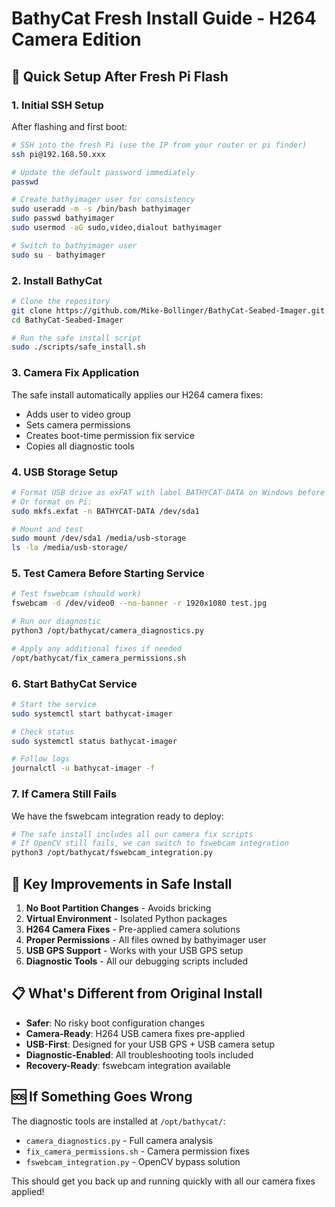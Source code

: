 # BathyCat Fresh Install Guide - H264 Camera Edition

## 🚀 Quick Setup After Fresh Pi Flash

### 1. Initial SSH Setup
After flashing and first boot:
```bash
# SSH into the fresh Pi (use the IP from your router or pi finder)
ssh pi@192.168.50.xxx

# Update the default password immediately
passwd

# Create bathyimager user for consistency
sudo useradd -m -s /bin/bash bathyimager
sudo passwd bathyimager
sudo usermod -aG sudo,video,dialout bathyimager

# Switch to bathyimager user
sudo su - bathyimager
```

### 2. Install BathyCat
```bash
# Clone the repository
git clone https://github.com/Mike-Bollinger/BathyCat-Seabed-Imager.git
cd BathyCat-Seabed-Imager

# Run the safe install script
sudo ./scripts/safe_install.sh
```

### 3. Camera Fix Application
The safe install automatically applies our H264 camera fixes:
- Adds user to video group
- Sets camera permissions
- Creates boot-time permission fix service
- Copies all diagnostic tools

### 4. USB Storage Setup
```bash
# Format USB drive as exFAT with label BATHYCAT-DATA on Windows before connecting
# Or format on Pi:
sudo mkfs.exfat -n BATHYCAT-DATA /dev/sda1

# Mount and test
sudo mount /dev/sda1 /media/usb-storage
ls -la /media/usb-storage/
```

### 5. Test Camera Before Starting Service
```bash
# Test fswebcam (should work)
fswebcam -d /dev/video0 --no-banner -r 1920x1080 test.jpg

# Run our diagnostic
python3 /opt/bathycat/camera_diagnostics.py

# Apply any additional fixes if needed
/opt/bathycat/fix_camera_permissions.sh
```

### 6. Start BathyCat Service
```bash
# Start the service
sudo systemctl start bathycat-imager

# Check status
sudo systemctl status bathycat-imager

# Follow logs
journalctl -u bathycat-imager -f
```

### 7. If Camera Still Fails
We have the fswebcam integration ready to deploy:
```bash
# The safe install includes all our camera fix scripts
# If OpenCV still fails, we can switch to fswebcam integration
python3 /opt/bathycat/fswebcam_integration.py
```

## 🔧 Key Improvements in Safe Install

1. **No Boot Partition Changes** - Avoids bricking
2. **Virtual Environment** - Isolated Python packages  
3. **H264 Camera Fixes** - Pre-applied camera solutions
4. **Proper Permissions** - All files owned by bathyimager user
5. **USB GPS Support** - Works with your USB GPS setup
6. **Diagnostic Tools** - All our debugging scripts included

## 📋 What's Different from Original Install

- **Safer**: No risky boot configuration changes
- **Camera-Ready**: H264 USB camera fixes pre-applied
- **USB-First**: Designed for your USB GPS + USB camera setup
- **Diagnostic-Enabled**: All troubleshooting tools included
- **Recovery-Ready**: fswebcam integration available

## 🆘 If Something Goes Wrong

The diagnostic tools are installed at `/opt/bathycat/`:
- `camera_diagnostics.py` - Full camera analysis
- `fix_camera_permissions.sh` - Camera permission fixes  
- `fswebcam_integration.py` - OpenCV bypass solution

This should get you back up and running quickly with all our camera fixes applied!